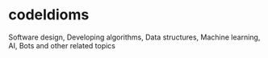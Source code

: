 # codeIdioms
Software design, Developing algorithms, Data structures, Machine learning, AI, Bots and other related topics
